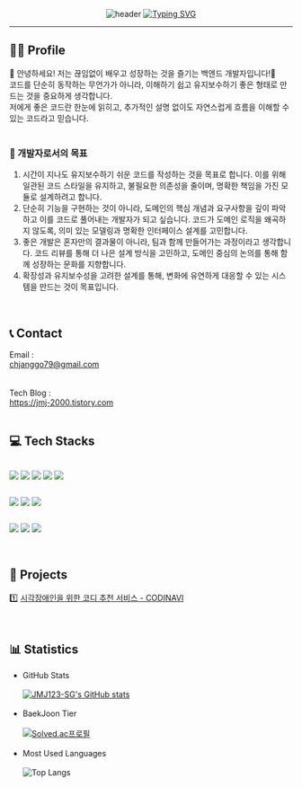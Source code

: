 <div align="center">
 
   ![header](https://capsule-render.vercel.app/api?type=waving&color=6994CDEE&text=&animation=twinkling&height=80)
   [![Typing SVG](https://readme-typing-svg.demolab.com?font=Alkatra&weight=500&size=45&duration=3500&pause=3&color=6994CDEE&center=true&vCenter=false&multiline=true&repeat=false&width=1000&height=100&lines=Welcome+to+JMJ's+Github👋)](https://git.io/typing-svg)
</div>

<div align="left">

------- 

## 🧑‍💻 Profile
<div>
 👋 안녕하세요! 저는 끊임없이 배우고 성장하는 것을 즐기는 백엔드 개발자입니다!👋<br>
 코드를 단순히 동작하는 무언가가 아니라, 이해하기 쉽고 유지보수하기 좋은 형태로 만드는 것을 중요하게 생각합니다.<br>
 저에게 좋은 코드란 한눈에 읽히고, 추가적인 설명 없이도 자연스럽게 흐름을 이해할 수 있는 코드라고 믿습니다.<br><br>

 ### 🎯 개발자로서의 목표
1. 시간이 지나도 유지보수하기 쉬운 코드를 작성하는 것을 목표로 합니다. 이를 위해 일관된 코드 스타일을 유지하고, 불필요한 의존성을 줄이며, 명확한 책임을 가진 모듈로 설계하려고 합니다.
2. 단순히 기능을 구현하는 것이 아니라, 도메인의 핵심 개념과 요구사항을 깊이 파악하고 이를 코드로 풀어내는 개발자가 되고 싶습니다. 코드가 도메인 로직을 왜곡하지 않도록, 의미 있는 모델링과 명확한 인터페이스 설계를 고민합니다.
3. 좋은 개발은 혼자만의 결과물이 아니라, 팀과 함께 만들어가는 과정이라고 생각합니다. 코드 리뷰를 통해 더 나은 설계 방식을 고민하고, 도메인 중심의 논의를 통해 함께 성장하는 문화를 지향합니다.
4. 확장성과 유지보수성을 고려한 설계를 통해, 변화에 유연하게 대응할 수 있는 시스템을 만드는 것이 목표입니다.
</div><br>

## 📞 Contact
<div style="display:flex; flex-direction:column; align-items:flex-start;">
   Email : <a href="mailto:chjanggo79@gmail.com">chjanggo79@gmail.com</a><br><br>
   Tech Blog : <a href="https://jmj-2000.tistory.com/">https://jmj-2000.tistory.com</a>
</div><br>

## 💻 Tech Stacks 
<div style="display:flex; flex-direction:column; align-items:flex-start;">
    <p>
        <img src="https://img.shields.io/badge/Java-b07219?style=flat-square&logoColor=white"> 
        <img src="https://img.shields.io/badge/Spring Boot-6DB33F?style=flat-square&logo=springboot&logoColor=white">
        <img src="https://img.shields.io/badge/MySQL-4479A1?style=flat-square&logo=mysql&logoColor=white"> 
        <img src="https://img.shields.io/badge/Linux-FCC624?style=flat-square&logo=linux&logoColor=black">
        <img src="https://img.shields.io/badge/Amazon AWS-000000?style=flat-square&logo=amazon web services&logoColor=white"> 
    </p>
    <p>
        <img src="https://img.shields.io/badge/Kotlin-7F52FF?style=flat-square&logo=kotlin&logoColor=white">
        <img src="https://img.shields.io/badge/Andoid Studio-6DB33F?style=flat-square&logo=android&logoColor=white">
        <img src="https://img.shields.io/badge/Firebase-FFCA28?style=flat-square&logo=firebase&logoColor=white">
    </p>
    <p>
        <img src="https://img.shields.io/badge/Git-F05032?style=flat-square&logo=git&logoColor=white"/>
        <img src="https://img.shields.io/badge/GitHub-181717?style=flat-square&logo=github&logoColor=white"/>
        <img src="https://img.shields.io/badge/Notion-000000?style=flat-square&logo=notion&logoColor=white"/>
    </p>
</div><br>

## 💾 Projects
<div>
  1️⃣ <a href="https://github.com/Capstone-Clothing/CODINAVI_Server">시각장애인을 위한 코디 추천 서비스 - CODINAVI</a><br><br>
</div><br>

## 📊 Statistics
- GitHub Stats<br><br>
[![JMJ123-SG's GitHub stats](https://github-readme-stats.vercel.app/api?username=JJangMJ&include_all_commits=true&show_icons=true&theme=dark)](https://github.com/JJangMJ/github-readme-stats)<br><br>
- BaekJoon Tier<br><br>
[![Solved.ac프로필](http://mazassumnida.wtf/api/v2/generate_badge?boj=ghtntkdnsk)](https://solved.ac/ghtntkdnsk)<br><br>
- Most Used Languages<br><br>
![Top Langs](https://github-readme-stats.vercel.app/api/top-langs/?username=JJangMJ&layout=compact&theme=algolia&card_width=400px)
